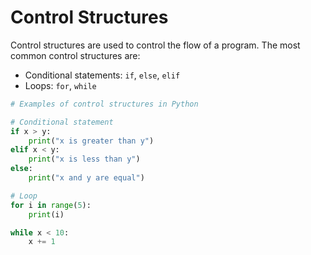# Control Structures

Control structures are used to control the flow of a program. The most common control structures are:

- Conditional statements: `if`, `else`, `elif`
- Loops: `for`, `while`

```python
# Examples of control structures in Python

# Conditional statement
if x > y:
    print("x is greater than y")
elif x < y:
    print("x is less than y")
else:
    print("x and y are equal")

# Loop
for i in range(5):
    print(i)

while x < 10:
    x += 1
```
